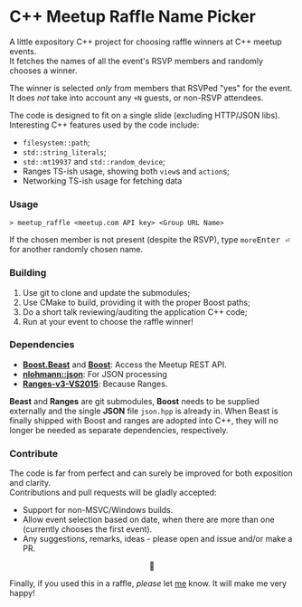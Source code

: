 # C++ Meetup Raffle Name Picker

A little expository C++ project for choosing raffle winners at C++ meetup events.  
It fetches the names of all the event's RSVP members and randomly chooses a winner.

The winner is selected *only* from members that RSVPed "yes" for the event.  
It does *not* take into account any `+N` guests, or non-RSVP attendees.

The code is designed to fit on a single slide (excluding HTTP/JSON libs).  
Interesting C++ features used by the code include:
- `filesystem::path`;
- `std::string_literals`;
- `std::mt19937` and `std::random_device`;
- Ranges TS-ish usage, showing both `view`s and `action`s;
- Networking TS-ish usage for fetching data

### Usage
`> meetup_raffle <meetup.com API key> <Group URL Name>` 

If the chosen member is not present (despite the RSVP), type `more`<kbd>Enter ⏎</kbd> for another randomly chosen name.

### Building

1. Use git to clone and update the submodules;  
2. Use CMake to build, providing it with the proper Boost paths;
3. Do a short talk reviewing/auditing the application C++ code;
4. Run at your event to choose the raffle winner!

### Dependencies
- [**Boost.Beast**](https://github.com/boostorg/beast) and [**Boost**](boost.org): Access the Meetup REST API.  
- [**nlohmann::json**](https://github.com/nlohmann/json): For JSON processing
- [**Ranges-v3-VS2015**](https://github.com/Microsoft/Range-V3-VS2015): Because Ranges.

**Beast** and **Ranges** are git submodules, **Boost** needs to be supplied externally and the single **JSON** file `json.hpp` is already in. When Beast is finally shipped with Boost and ranges are adopted into C++, they will no longer be needed as separate dependencies, respectively. 

### Contribute

The code is far from perfect and can surely be improved for both exposition and clarity.  
Contributions and pull requests will be gladly accepted:

- Support for non-MSVC/Windows builds.
- Allow event selection based on date, when there are more than one (currently chooses the first event).
- Any suggestions, remarks, ideas - please open and issue and/or make a PR.

<p align="center">🎫</p>

Finally, if you used this in a raffle, _please_ let [me](https://twitter.com/adishavit) know. It will make me very happy!
